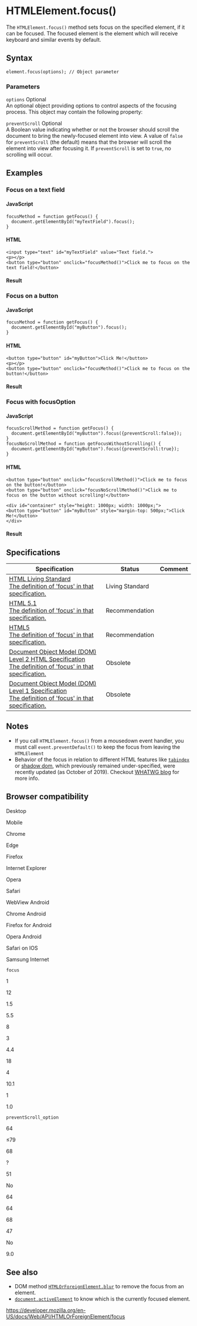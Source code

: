 # HTMLElement.focus()

The `HTMLElement.focus()` method sets focus on the specified element, if it can be focused. The focused element is the element which will receive keyboard and similar events by default.

## Syntax

    element.focus(options); // Object parameter

### Parameters

`options` <span class="badge inline optional">Optional</span>  
An optional object providing options to control aspects of the focusing process. This object may contain the following property:

`preventScroll` <span class="badge inline optional">Optional</span>  
A Boolean value indicating whether or not the browser should scroll the document to bring the newly-focused element into view. A value of `false` for `preventScroll` (the default) means that the browser will scroll the element into view after focusing it. If `preventScroll` is set to `true`, no scrolling will occur.

## Examples

### Focus on a text field

#### JavaScript

    focusMethod = function getFocus() {
      document.getElementById("myTextField").focus();
    }

#### HTML

    <input type="text" id="myTextField" value="Text field.">
    <p></p>
    <button type="button" onclick="focusMethod()">Click me to focus on the text field!</button>

#### Result

### Focus on a button

#### JavaScript

    focusMethod = function getFocus() {
      document.getElementById("myButton").focus();
    }

#### HTML

    <button type="button" id="myButton">Click Me!</button>
    <p></p>
    <button type="button" onclick="focusMethod()">Click me to focus on the button!</button>

#### Result

### Focus with focusOption

#### JavaScript

    focusScrollMethod = function getFocus() {
      document.getElementById("myButton").focus({preventScroll:false});
    }
    focusNoScrollMethod = function getFocusWithoutScrolling() {
      document.getElementById("myButton").focus({preventScroll:true});
    }

#### HTML

    <button type="button" onclick="focusScrollMethod()">Click me to focus on the button!</button>
    <button type="button" onclick="focusNoScrollMethod()">Click me to focus on the button without scrolling!</button>

    <div id="container" style="height: 1000px; width: 1000px;">
    <button type="button" id="myButton" style="margin-top: 500px;">Click Me!</button>
    </div>

#### Result

## Specifications

<table><thead><tr class="header"><th>Specification</th><th>Status</th><th>Comment</th></tr></thead><tbody><tr class="odd"><td><a href="https://html.spec.whatwg.org/multipage/editing.html#dom-focus">HTML Living Standard<br />
<span class="small">The definition of 'focus' in that specification.</span></a></td><td><span class="spec-living">Living Standard</span></td><td></td></tr><tr class="even"><td><a href="https://www.w3.org/TR/html51/editing.html#focus()-0">HTML 5.1<br />
<span class="small">The definition of 'focus' in that specification.</span></a></td><td><span class="spec-rec">Recommendation</span></td><td></td></tr><tr class="odd"><td><a href="https://www.w3.org/TR/html52/editing.html#dom-focus">HTML5<br />
<span class="small">The definition of 'focus' in that specification.</span></a></td><td><span class="spec-rec">Recommendation</span></td><td></td></tr><tr class="even"><td><a href="https://www.w3.org/TR/DOM-Level-2-HTML/html.html#ID-32130014">Document Object Model (DOM) Level 2 HTML Specification<br />
<span class="small">The definition of 'focus' in that specification.</span></a></td><td><span class="spec-obsolete">Obsolete</span></td><td></td></tr><tr class="odd"><td><a href="https://www.w3.org/TR/REC-DOM-Level-1/level-one-html.html#method-focus">Document Object Model (DOM) Level 1 Specification<br />
<span class="small">The definition of 'focus' in that specification.</span></a></td><td><span class="spec-obsolete">Obsolete</span></td><td></td></tr></tbody></table>

## Notes

- If you call `HTMLElement.focus()` from a mousedown event handler, you must call `event.preventDefault()` to keep the focus from leaving the `HTMLElement`
- Behavior of the focus in relation to different HTML features like [`tabindex`](https://developer.mozilla.org/en-US/docs/Web/HTML/Global_attributes#attr-tabindex) or [shadow dom](https://developer.mozilla.org/en-US/docs/Glossary/Shadow_tree), which previously remained under-specified, were recently updated (as October of 2019). Checkout [WHATWG blog](https://blog.whatwg.org/focusing-on-focus) for more info.

## Browser compatibility

Desktop

Mobile

Chrome

Edge

Firefox

Internet Explorer

Opera

Safari

WebView Android

Chrome Android

Firefox for Android

Opera Android

Safari on IOS

Samsung Internet

`focus`

1

12

1.5

5.5

8

3

4.4

18

4

10.1

1

1.0

`preventScroll_option`

64

≤79

68

?

51

No

64

64

68

47

No

9.0

## See also

- DOM method [`HTMLOrForeignElement.blur`](blur) to remove the focus from an element.
- [`document.activeElement`](../document/activeelement) to know which is the currently focused element.

<a href="https://developer.mozilla.org/en-US/docs/Web/API/HTMLOrForeignElement/focus" class="_attribution-link">https://developer.mozilla.org/en-US/docs/Web/API/HTMLOrForeignElement/focus</a>
